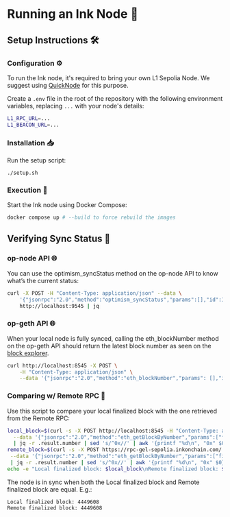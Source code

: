 # Running an Ink Node 🐙

## Setup Instructions 🛠️

### Configuration ⚙️

To run the Ink node, it's required to bring your own L1 Sepolia Node. We suggest using [QuickNode](https://www.quicknode.com/) for this purpose.

Create a `.env` file in the root of the repository with the following environment variables, replacing `...` with your node's details:

```sh
L1_RPC_URL=...
L1_BEACON_URL=...
```

### Installation 📥

Run the setup script:

```
./setup.sh
```

### Execution 🚀

Start the Ink node using Docker Compose:

```sh
docker compose up # --build to force rebuild the images
```

## Verifying Sync Status 🔎

### op-node API 🌐

You can use the optimism_syncStatus method on the op-node API to know what’s the current status:

```sh
curl -X POST -H "Content-Type: application/json" --data \
    '{"jsonrpc":"2.0","method":"optimism_syncStatus","params":[],"id":1}' \
    http://localhost:9545 | jq
```

### op-geth API 🌐

When your local node is fully synced, calling the eth_blockNumber method on the op-geth API should return the latest block number as seen on the [block explorer](https://explorer-sepolia.inkonchain.com/).

```sh
curl http://localhost:8545 -X POST \
    -H "Content-Type: application/json" \
    --data '{"jsonrpc":"2.0","method":"eth_blockNumber","params": [],"id":1}' | jq -r .result | sed 's/^0x//' | awk '{printf "%d\n", "0x" $0}';
```

### Comparing w/ Remote RPC 👀

Use this script to compare your local finalized block with the one retrieved from the Remote RPC:

```sh
local_block=$(curl -s -X POST http://localhost:8545 -H "Content-Type: application/json" \
  --data '{"jsonrpc":"2.0","method":"eth_getBlockByNumber","params":["finalized", false],"id":1}' \
  | jq -r .result.number | sed 's/^0x//' | awk '{printf "%d\n", "0x" $0}'); \
remote_block=$(curl -s -X POST https://rpc-gel-sepolia.inkonchain.com/ -H "Content-Type: application/json" \
 --data '{"jsonrpc":"2.0","method":"eth_getBlockByNumber","params":["finalized", false],"id":1}' \
 | jq -r .result.number | sed 's/^0x//' | awk '{printf "%d\n", "0x" $0}'); \
echo -e "Local finalized block: $local_block\nRemote finalized block: $remote_block"
```

The node is in sync when both the Local finalized block and Remote finalized block are equal. E.g.:

```
Local finalized block: 4449608
Remote finalized block: 4449608
```
